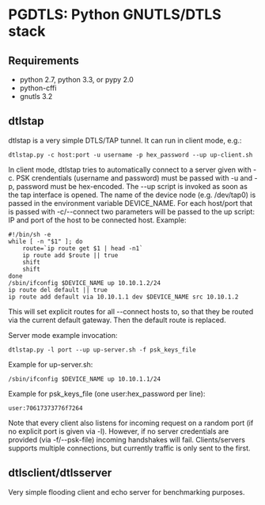PGDTLS: Python GNUTLS/DTLS stack
================================

Requirements
------------

- python 2.7, python 3.3, or pypy 2.0
- python-cffi
- gnutls 3.2


dtlstap
-------

dtlstap is a very simple DTLS/TAP tunnel. It can run in client mode, e.g.:

    dtlstap.py -c host:port -u username -p hex_password --up up-client.sh


In client mode, dtlstap tries to automatically connect to a server given with -c. PSK crendentials (username and password) must be passed with -u and -p, password must be hex-encoded. The --up script is invoked as soon as the tap interface is opened. The name of the device node (e.g. /dev/tap0) is passed in the environment variable DEVICE\_NAME. For each host/port that is passed with -c/--connect two parameters will be passed to the up script: IP and port of the host to be connected host. Example:

    #!/bin/sh -e
    while [ -n "$1" ]; do
        route=`ip route get $1 | head -n1`
        ip route add $route || true
        shift
        shift
    done
    /sbin/ifconfig $DEVICE_NAME up 10.10.1.2/24
    ip route del default || true
    ip route add default via 10.10.1.1 dev $DEVICE_NAME src 10.10.1.2


This will set explicit routes for all --connect hosts to, so that they be routed via the current default gateway. Then the default route is replaced.

Server mode example invocation:

    dtlstap.py -l port --up up-server.sh -f psk_keys_file


Example for up-server.sh:

    /sbin/ifconfig $DEVICE_NAME up 10.10.1.1/24


Example for psk\_keys\_file (one user:hex\_password per line):

    user:70617373776f7264


Note that every client also listens for incoming request on a random port (if no explicit port is given via -l). However, if no server credentials are provided (via -f/--psk-file) incoming handshakes will fail. Clients/servers supports multiple connections, but currently traffic is only sent to the first.

dtlsclient/dtlsserver
---------------------

Very simple flooding client and echo server for benchmarking purposes.

